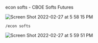 econ softs - CBOE Softs Futures

![Screen Shot 2022-02-27 at 5 58 15 PM](https://user-images.githubusercontent.com/85772166/155911921-23f24c6c-807f-42c6-8ad4-75a988dca9ef.png)

```
/econ softs
```

![Screen Shot 2022-02-27 at 5 59 51 PM](https://user-images.githubusercontent.com/85772166/155912042-a7bbb99e-d123-4331-bc5d-4c379b83c8b3.png)
